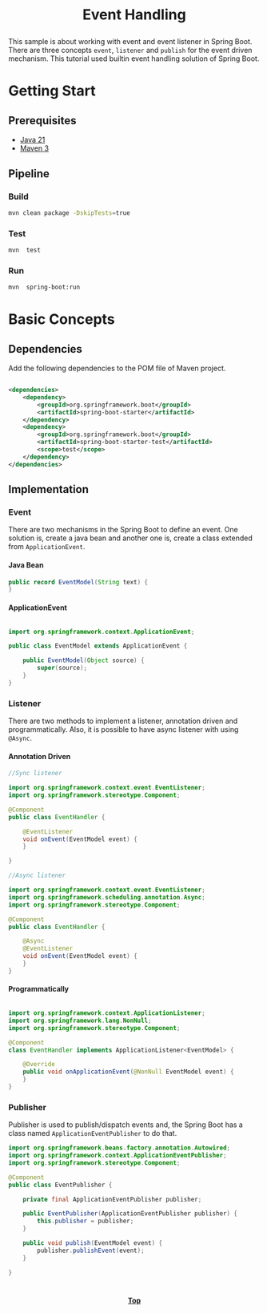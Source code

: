 # <p align="center">Event Handling</p>

<p align="justify">

This sample is about working with event and event listener in Spring Boot. There are three concepts `event`, `listener`
and `publish` for the event driven mechanism. This tutorial used builtin event handling solution of Spring Boot.

</p>

# Getting Start

## Prerequisites

* [Java 21](https://www.oracle.com/de/java/technologies/downloads/)
* [Maven 3](https://maven.apache.org/index.html)

## Pipeline

### Build

```bash
mvn clean package -DskipTests=true
```

### Test

```bash
mvn  test
```

### Run

```bash
mvn  spring-boot:run
```

# Basic Concepts

## Dependencies

Add the following dependencies to the POM file of Maven project.

```xml

<dependencies>
    <dependency>
        <groupId>org.springframework.boot</groupId>
        <artifactId>spring-boot-starter</artifactId>
    </dependency>
    <dependency>
        <groupId>org.springframework.boot</groupId>
        <artifactId>spring-boot-starter-test</artifactId>
        <scope>test</scope>
    </dependency>
</dependencies>
```

## Implementation

### Event

There are two mechanisms in the Spring Boot to define an event. One solution is, create a java bean and another one is,
create a class extended from `ApplicationEvent`.

#### Java Bean

```java
public record EventModel(String text) {
}

```

#### ApplicationEvent

```java

import org.springframework.context.ApplicationEvent;

public class EventModel extends ApplicationEvent {

    public EventModel(Object source) {
        super(source);
    }
}
```

### Listener

<p align="justify">

There are two methods to implement a listener, annotation driven and programmatically. Also, it is possible to have
async listener with using `@Async`.

</p>

#### Annotation Driven

```java
//Sync listener

import org.springframework.context.event.EventListener;
import org.springframework.stereotype.Component;

@Component
public class EventHandler {

    @EventListener
    void onEvent(EventModel event) {
    }

}
```

```java
//Async listener

import org.springframework.context.event.EventListener;
import org.springframework.scheduling.annotation.Async;
import org.springframework.stereotype.Component;

@Component
public class EventHandler {

    @Async
    @EventListener
    void onEvent(EventModel event) {
    }
}
```

#### Programmatically

```java

import org.springframework.context.ApplicationListener;
import org.springframework.lang.NonNull;
import org.springframework.stereotype.Component;

@Component
class EventHandler implements ApplicationListener<EventModel> {

    @Override
    public void onApplicationEvent(@NonNull EventModel event) {
    }
}
```

### Publisher

Publisher is used to publish/dispatch events and, the Spring Boot has a class named `ApplicationEventPublisher` to do
that.

```java
import org.springframework.beans.factory.annotation.Autowired;
import org.springframework.context.ApplicationEventPublisher;
import org.springframework.stereotype.Component;

@Component
public class EventPublisher {

    private final ApplicationEventPublisher publisher;

    public EventPublisher(ApplicationEventPublisher publisher) {
        this.publisher = publisher;
    }

    public void publish(EventModel event) {
        publisher.publishEvent(event);
    }

}
```

#

**<p align="center"> [Top](#event-handling) </p>**